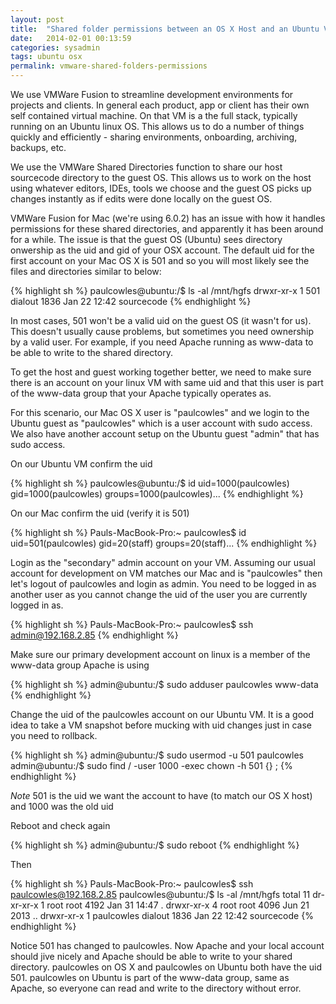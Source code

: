 ```yaml
---
layout: post
title:  "Shared folder permissions between an OS X Host and an Ubuntu VM (501 dialout?!)"
date:   2014-02-01 00:13:59
categories: sysadmin
tags: ubuntu osx
permalink: vmware-shared-folders-permissions
---
```


We use VMWare Fusion to streamline development environments for projects and clients. In general each product, app or client has their own self contained virtual machine. On that VM is a the full stack, typically running on an Ubuntu linux OS. This allows us to do a number of things quickly and efficiently - sharing environments, onboarding, archiving, backups, etc. 

We use the VMWare Shared Directories function to share our host sourcecode directory to the guest OS. This allows us to work on the host using whatever editors, IDEs, tools we choose and the guest OS picks up changes instantly as if edits were done locally on the guest OS.

VMWare Fusion for Mac (we're using 6.0.2) has an issue with how it handles permissions for these shared directories, and apparently it has been around for a while. The issue is that the guest OS (Ubuntu) sees directory onwership as the uid and gid of your OSX account. The default uid for the first account on your Mac OS X is 501 and so you will most likely see the files and directories similar to below:

{% highlight sh %}
paulcowles@ubuntu:/$ ls -al /mnt/hgfs
drwxr-xr-x 1 501 dialout 1836 Jan 22 12:42 sourcecode
{% endhighlight %}

In most cases, 501 won't be a valid uid on the guest OS (it wasn't for us). This doesn't usually cause problems, but sometimes you need ownership by a valid user. For example, if you need Apache running as www-data to be able to write to the shared directory.

To get the host and guest working together better, we need to make sure there is an account on your linux VM with same uid and that this user is part of the www-data group that your Apache typically operates as.

For this scenario, our Mac OS X user is "paulcowles" and we login to the Ubuntu guest as "paulcowles" which is a user account with sudo access. We also have another account setup on the Ubuntu guest "admin" that has sudo access.

On our Ubuntu VM confirm the uid

{% highlight sh %}
paulcowles@ubuntu:/$ id
uid=1000(paulcowles) gid=1000(paulcowles) groups=1000(paulcowles)...
{% endhighlight %}

On our Mac confirm the uid (verify it is 501)

{% highlight sh %}
Pauls-MacBook-Pro:~ paulcowles$ id
uid=501(paulcowles) gid=20(staff) groups=20(staff)...
{% endhighlight %}

Login as the "secondary" admin account on your VM. Assuming our usual account for development on VM matches our Mac and is "paulcowles" then let's logout of paulcowles and login as admin. You need to be logged in as another user as you cannot change the uid of the user you are currently logged in as.

{% highlight sh %}
Pauls-MacBook-Pro:~ paulcowles$ ssh admin@192.168.2.85
{% endhighlight %}

Make sure our primary development account on linux is a member of the www-data group Apache is using

{% highlight sh %}
admin@ubuntu:/$ sudo adduser paulcowles www-data
{% endhighlight %}

Change the uid of the paulcowles account on our Ubuntu VM. It is a good idea to take a VM snapshot before mucking with uid changes just in case you need to rollback.

{% highlight sh %}
admin@ubuntu:/$ sudo usermod -u 501 paulcowles
admin@ubuntu:/$ sudo find / -user 1000 -exec chown -h 501 {} \;
{% endhighlight %}

*Note* 501 is the uid we want the account to have (to match our OS X host) and 1000 was the old uid

Reboot and check again

{% highlight sh %}
admin@ubuntu:/$ sudo reboot
{% endhighlight %}

Then

{% highlight sh %}
Pauls-MacBook-Pro:~ paulcowles$ ssh paulcowles@192.168.2.85
paulcowles@ubuntu:/$ ls -al /mnt/hgfs
total 11
dr-xr-xr-x 1 root       root    4192 Jan 31 14:47 .
drwxr-xr-x 4 root       root    4096 Jun 21  2013 ..
drwxr-xr-x 1 paulcowles dialout 1836 Jan 22 12:42 sourcecode
{% endhighlight %}

Notice 501 has changed to paulcowles. Now Apache and your local account should jive nicely and Apache should be able to write to your shared directory. paulcowles on OS X and paulcowles on Ubuntu both have the uid 501. paulcowles on Ubuntu is part of the www-data group, same as Apache, so everyone can read and write to the directory without error. 



